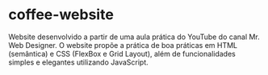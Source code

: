 # coffee-website
Website desenvolvido a partir de uma aula prática do YouTube do canal Mr. Web Designer. O website propõe a prática de boa práticas em HTML (semântica) e CSS (FlexBox e Grid Layout), além de funcionalidades simples e elegantes utilizando JavaScript.
